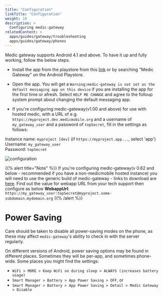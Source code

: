 ```yaml
---
title: "Configuration"
linkTitle: "Configuration"
weight: 10
description: >
  Configuring medic-gateway
relatedContent: >
  apps/guides/gateway/troubleshooting
  apps/guides/gateway/phones
---
```


Medic gateway supports Android 4.1 and above. To have it up and fully working, follow the below steps.

- Install the app from the playstore from this [link](https://play.google.com/store/apps/details?id=medic.gateway.alert&hl=en) or by searching "Medic Gateway" on the Android Playstore.

- Open the app.
You will get a ```Warning:medic-gateway is not set as the default messaging app on this device``` if you are installing the app for the first time or afresh. Select ```HELP ME CHANGE``` and agree to the folloup system prompt about changing the default messaging app.

- If you're configuring medic-gateway(v1.00 and above) for use with hosted medic, with a URL of e.g. ```https://myproject.dev.medicmobile.org``` and a username of ```my_gateway_user``` and a password of ```topSecret```, fill in the settings as follows:


Instance name: `myproject [dev]`   (if ```https://myproject.app...```, select 'app')<br>
Username: `my_gateway_user`<br>
Password: `topSecret`


![configuration](gateway-config.png)

{{% alert title="Note" %}}
If you're configuring medic-gateway(v 0.62 and below - recommended if you have a non-medicmobile hosted instance) you will need to use the generic build of medic-gateway - links to download are [here](https://github.com/medic/medic-gateway/releases). Find out the value for webapp URL from your tech support then configure as below
 **WebappUrl**: ```https://my_gateway_user:topSecret@myproject.some-subdomain.mydomain.org```
{{% /alert %}}



 # Power Saving

 Care should be taken to disable all power-saving modes on the phone, as these may affect `medic-gateway`'s ability to check in with the server regularly.
 
 On different versions of Android, power saving options may be found in different places.  Sometimes they will be per-app, and sometimes phone-wide.  Some places you might find the settings:

* `WiFi > MORE > Keep WiFi on during sleep > ALWAYS (increases battery usage)`
* `Smart Manager > Battery > App Power Saving > OFF`, or
* `Smart Manager > Battery > App Power Saving > Detail > Medic Gateway > Disable`